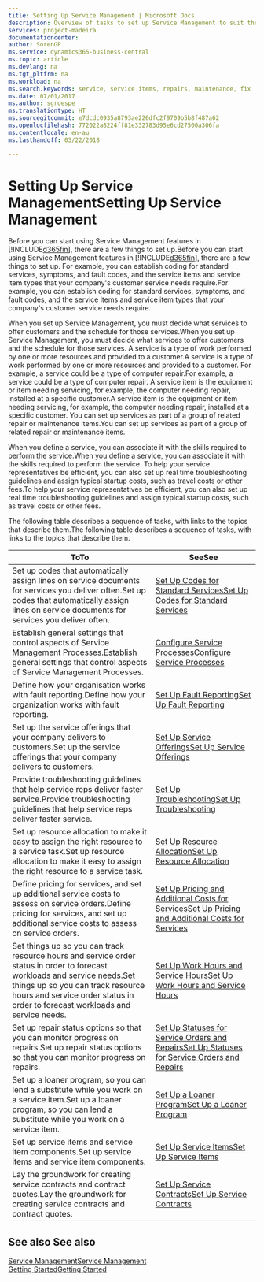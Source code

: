 ```yaml
---
title: Setting Up Service Management | Microsoft Docs
description: Overview of tasks to set up Service Management to suit the way that your organisations manages its services.
services: project-madeira
documentationcenter: 
author: SorenGP
ms.service: dynamics365-business-central
ms.topic: article
ms.devlang: na
ms.tgt_pltfrm: na
ms.workload: na
ms.search.keywords: service, service items, repairs, maintenance, fix
ms.date: 07/01/2017
ms.author: sgroespe
ms.translationtype: HT
ms.sourcegitcommit: e7dcdc0935a8793ae226dfc2f9709b5b8f487a62
ms.openlocfilehash: 772022a8224ff81e332783d95e6cd27500a306fa
ms.contentlocale: en-au
ms.lasthandoff: 03/22/2018

---
```


# <a name="setting-up-service-management"></a><span data-ttu-id="13712-103">Setting Up Service Management</span><span class="sxs-lookup"><span data-stu-id="13712-103">Setting Up Service Management</span></span>
<span data-ttu-id="13712-104">Before you can start using Service Management features in [!INCLUDE[d365fin](includes/d365fin_md.md)], there are a few things to set up.</span><span class="sxs-lookup"><span data-stu-id="13712-104">Before you can start using Service Management features in [!INCLUDE[d365fin](includes/d365fin_md.md)], there are a few things to set up.</span></span> <span data-ttu-id="13712-105">For example, you can establish coding for standard services, symptoms, and fault codes, and the service items and service item types that your company's customer service needs require.</span><span class="sxs-lookup"><span data-stu-id="13712-105">For example, you can establish coding for standard services, symptoms, and fault codes, and the service items and service item types that your company's customer service needs require.</span></span>  

<span data-ttu-id="13712-106">When you set up Service Management, you must decide what services to offer customers and the schedule for those services.</span><span class="sxs-lookup"><span data-stu-id="13712-106">When you set up Service Management, you must decide what services to offer customers and the schedule for those services.</span></span> <span data-ttu-id="13712-107">A service is a type of work performed by one or more resources and provided to a customer.</span><span class="sxs-lookup"><span data-stu-id="13712-107">A service is a type of work performed by one or more resources and provided to a customer.</span></span> <span data-ttu-id="13712-108">For example, a service could be a type of computer repair.</span><span class="sxs-lookup"><span data-stu-id="13712-108">For example, a service could be a type of computer repair.</span></span> <span data-ttu-id="13712-109">A service item is the equipment or item needing servicing, for example, the computer needing repair, installed at a specific customer.</span><span class="sxs-lookup"><span data-stu-id="13712-109">A service item is the equipment or item needing servicing, for example, the computer needing repair, installed at a specific customer.</span></span> <span data-ttu-id="13712-110">You can set up services as part of a group of related repair or maintenance items.</span><span class="sxs-lookup"><span data-stu-id="13712-110">You can set up services as part of a group of related repair or maintenance items.</span></span>  
  
<span data-ttu-id="13712-111">When you define a service, you can associate it with the skills required to perform the service.</span><span class="sxs-lookup"><span data-stu-id="13712-111">When you define a service, you can associate it with the skills required to perform the service.</span></span> <span data-ttu-id="13712-112">To help your service representatives be efficient, you can also set up real time troubleshooting guidelines and assign typical startup costs, such as travel costs or other fees.</span><span class="sxs-lookup"><span data-stu-id="13712-112">To help your service representatives be efficient, you can also set up real time troubleshooting guidelines and assign typical startup costs, such as travel costs or other fees.</span></span>  

<span data-ttu-id="13712-113">The following table describes a sequence of tasks, with links to the topics that describe them.</span><span class="sxs-lookup"><span data-stu-id="13712-113">The following table describes a sequence of tasks, with links to the topics that describe them.</span></span>  
  
| <span data-ttu-id="13712-114">To</span><span class="sxs-lookup"><span data-stu-id="13712-114">To</span></span> | <span data-ttu-id="13712-115">See</span><span class="sxs-lookup"><span data-stu-id="13712-115">See</span></span> |
| --- | --- |
| <span data-ttu-id="13712-116">Set up codes that automatically assign lines on service documents for services you deliver often.</span><span class="sxs-lookup"><span data-stu-id="13712-116">Set up codes that automatically assign lines on service documents for services you deliver often.</span></span> |[<span data-ttu-id="13712-117">Set Up Codes for Standard Services</span><span class="sxs-lookup"><span data-stu-id="13712-117">Set Up Codes for Standard Services</span></span>](service-how-setup-service-coding.md)|
| <span data-ttu-id="13712-118">Establish general settings that control aspects of Service Management Processes.</span><span class="sxs-lookup"><span data-stu-id="13712-118">Establish general settings that control aspects of Service Management Processes.</span></span>|[<span data-ttu-id="13712-119">Configure Service Processes</span><span class="sxs-lookup"><span data-stu-id="13712-119">Configure Service Processes</span></span>](service-setup-service-processes.md)|
| <span data-ttu-id="13712-120">Define how your organisation works with fault reporting.</span><span class="sxs-lookup"><span data-stu-id="13712-120">Define how your organization works with fault reporting.</span></span> |[<span data-ttu-id="13712-121">Set Up Fault Reporting</span><span class="sxs-lookup"><span data-stu-id="13712-121">Set Up Fault Reporting</span></span>](service-how-setup-fault-reporting.md) |
| <span data-ttu-id="13712-122">Set up the service offerings that your company delivers to customers.</span><span class="sxs-lookup"><span data-stu-id="13712-122">Set up the service offerings that your company delivers to customers.</span></span>|[<span data-ttu-id="13712-123">Set Up Service Offerings</span><span class="sxs-lookup"><span data-stu-id="13712-123">Set Up Service Offerings</span></span>](service-how-setup-service-offerings.md)|
| <span data-ttu-id="13712-124">Provide troubleshooting guidelines that help service reps deliver faster service.</span><span class="sxs-lookup"><span data-stu-id="13712-124">Provide troubleshooting guidelines that help service reps deliver faster service.</span></span> |[<span data-ttu-id="13712-125">Set Up Troubleshooting</span><span class="sxs-lookup"><span data-stu-id="13712-125">Set Up Troubleshooting</span></span>](service-how-setup-troubleshooting.md) |
| <span data-ttu-id="13712-126">Set up resource allocation to make it easy to assign the right resource to a service task.</span><span class="sxs-lookup"><span data-stu-id="13712-126">Set up resource allocation to make it easy to assign the right resource to a service task.</span></span> |[<span data-ttu-id="13712-127">Set Up Resource Allocation</span><span class="sxs-lookup"><span data-stu-id="13712-127">Set Up Resource Allocation</span></span>](service-how-setup-resource-allocation.md) |
| <span data-ttu-id="13712-128">Define pricing for services, and set up additional service costs to assess on service orders.</span><span class="sxs-lookup"><span data-stu-id="13712-128">Define pricing for services, and set up additional service costs to assess on service orders.</span></span> |[<span data-ttu-id="13712-129">Set Up Pricing and Additional Costs for Services</span><span class="sxs-lookup"><span data-stu-id="13712-129">Set Up Pricing and Additional Costs for Services</span></span>](service-how-setup-service-costs-pricing.md)|
| <span data-ttu-id="13712-130">Set things up so you can track resource hours and service order status in order to forecast workloads and service needs.</span><span class="sxs-lookup"><span data-stu-id="13712-130">Set things up so you can track resource hours and service order status in order to forecast workloads and service needs.</span></span>|[<span data-ttu-id="13712-131">Set Up Work Hours and Service Hours</span><span class="sxs-lookup"><span data-stu-id="13712-131">Set Up Work Hours and Service Hours</span></span>](service-how-setup-work-service-hours.md)|
| <span data-ttu-id="13712-132">Set up repair status options so that you can monitor progress on repairs.</span><span class="sxs-lookup"><span data-stu-id="13712-132">Set up repair status options so that you can monitor progress on repairs.</span></span> | [<span data-ttu-id="13712-133">Set Up Statuses for Service Orders and Repairs</span><span class="sxs-lookup"><span data-stu-id="13712-133">Set Up Statuses for Service Orders and Repairs</span></span>](service-order-repair-status.md)|
| <span data-ttu-id="13712-134">Set up a loaner program, so you can lend a substitute while you work on a service item.</span><span class="sxs-lookup"><span data-stu-id="13712-134">Set up a loaner program, so you can lend a substitute while you work on a service item.</span></span> |[<span data-ttu-id="13712-135">Set Up a Loaner Program</span><span class="sxs-lookup"><span data-stu-id="13712-135">Set Up a Loaner Program</span></span>](service-how-setup-loaner-program.md) |
| <span data-ttu-id="13712-136">Set up service items and service item components.</span><span class="sxs-lookup"><span data-stu-id="13712-136">Set up service items and service item components.</span></span> |[<span data-ttu-id="13712-137">Set Up Service Items</span><span class="sxs-lookup"><span data-stu-id="13712-137">Set Up Service Items</span></span>](service-how-setup-service-items.md) |
| <span data-ttu-id="13712-138">Lay the groundwork for creating service contracts and contract quotes.</span><span class="sxs-lookup"><span data-stu-id="13712-138">Lay the groundwork for creating service contracts and contract quotes.</span></span> |[<span data-ttu-id="13712-139">Set Up Service Contracts</span><span class="sxs-lookup"><span data-stu-id="13712-139">Set Up Service Contracts</span></span>](service-how-setup-service-contracts.md) |

## <a name="see-also"></a><span data-ttu-id="13712-140">See also </span><span class="sxs-lookup"><span data-stu-id="13712-140">See also</span></span>
[<span data-ttu-id="13712-141">Service Management</span><span class="sxs-lookup"><span data-stu-id="13712-141">Service Management</span></span>](service-service.md)  
[<span data-ttu-id="13712-142">Getting Started</span><span class="sxs-lookup"><span data-stu-id="13712-142">Getting Started</span></span>](product-get-started.md)  


